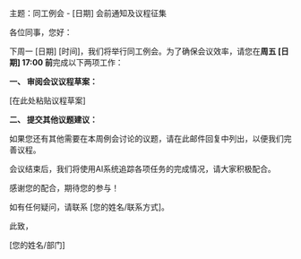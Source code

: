 主题：同工例会 - [日期] 会前通知及议程征集

各位同事，您好：

下周一 [日期] [时间]，我们将举行同工例会。为了确保会议效率，请您在**周五 [日期] 17:00 前**完成以下两项工作：

**一、 审阅会议议程草案：**

[在此处粘贴议程草案]


**二、 提交其他议题建议：**

如果您还有其他需要在本周例会讨论的议题，请在此邮件回复中列出，以便我们完善议程。


会议结束后，我们将使用AI系统追踪各项任务的完成情况，请大家积极配合。


感谢您的配合，期待您的参与！


如有任何疑问，请联系 [您的姓名/联系方式]。


此致，

[您的姓名/部门]
